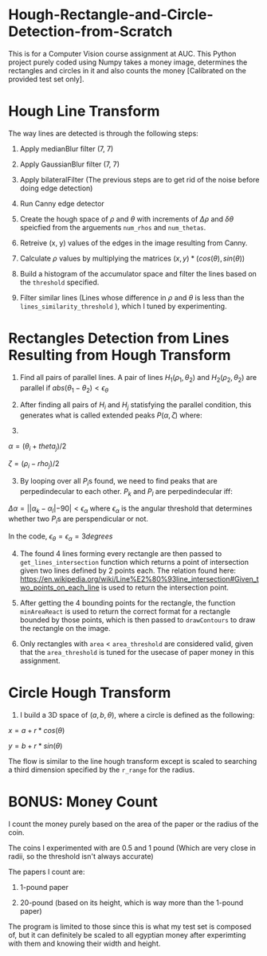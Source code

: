 # Hough-Rectangle-and-Circle-Detection-from-Scratch
This is for a Computer Vision course assignment at AUC. This Python project purely coded using Numpy takes a money image, determines the rectangles and circles in it and also counts the money [Calibrated on the provided test set only].

# Hough Line Transform
The way lines are detected is through the following steps:

1. Apply medianBlur filter (7, 7)

2. Apply GaussianBlur filter (7, 7)

3. Apply bilateralFilter 
(The previous steps are to get rid of the noise before doing edge detection)

4. Run Canny edge detector

5. Create the hough space of $\rho$ and $\theta$ with increments of $\Delta \rho$ and $\delta \theta$ speicfied from the arguements `num_rhos` and `num_thetas`. 

6. Retreive (x, y) values of the edges in the image resulting from Canny.

7. Calculate $\rho$ values by multiplying the matrices $(x, y) * (cos(\theta), sin(\theta))$

8. Build a histogram of the accumulator space and filter the lines based on the `threshold` specified.

9. Filter similar lines (Lines whose difference in $\rho$ and $\theta$ is less than the `lines_similarity_threshold` ), which I tuned by experimenting.

# Rectangles Detection from Lines Resulting from Hough Transform

1. Find all pairs of parallel lines. A pair of lines $H_1(\rho_1, \theta_2)$ and $H_2(\rho_2, \theta_2)$ are parallel if $abs(\theta_1 - \theta_2) < \epsilon_{\theta}$

2. After finding all pairs of $H_i$ and $H_j$ statisfying the parallel condition, this generates what is called extended peaks $P(\alpha, \zeta)$ where:
3. 
$\alpha = (\theta_i + theta_j)/2$

$\zeta = (\rho_i - rho_j)/2$

3. By looping over all $P_i$s found, we need to find peaks that are perpedindecular to each other. $P_k$ and $P_l$ are perpedindecular iff:

$\Delta \alpha = ||\alpha_k - \alpha_l| - 90| < \epsilon_{\alpha}$ where $\epsilon_{\alpha}$ is the angular threshold that determines whether two $P_i$s are perspendicular or not. 

In the code, $\epsilon_{\theta}=\epsilon_{\alpha}=3 degrees$

4. The found 4 lines forming every rectangle are then passed to `get_lines_intersection` function which returns a point of intersection given two lines defined by 2 points each. The relation found here: https://en.wikipedia.org/wiki/Line%E2%80%93line_intersection#Given_two_points_on_each_line is used to return the intersection point.

5. After getting the 4 bounding points for the rectangle, the function `minAreaReact` is used to return the correct format for a rectangle bounded by those points, which is then passed to `drawContours` to draw the rectangle on the image.

6. Only rectangles with `area` < `area_threshold` are considered valid, given that the `area_threshold` is tuned for the usecase of paper money in this assignment. 

# Circle Hough Transform

1. I build a 3D space of $(a, b, \theta)$, where a circle is defined as the following:

$x = a + r*cos(\theta)$

$y = b + r*sin(\theta)$

The flow is similar to the line hough transform except is scaled to searching a third dimension specified by the `r_range` for the radius.

# BONUS: Money Count

I count the money purely based on the area of the paper or the radius of the coin. 

The coins I experimented with are 0.5 and 1 pound (Which are very close in radii, so the threshold isn't always accurate)

The papers I count are: 
1. 1-pound paper

2. 20-pound (based on its height, which is way more than the 1-pound paper)

The program is limited to those since this is what my test set is composed of, but it can definitely be scaled to all egyptian money after experimting with them and knowing their width and height.
